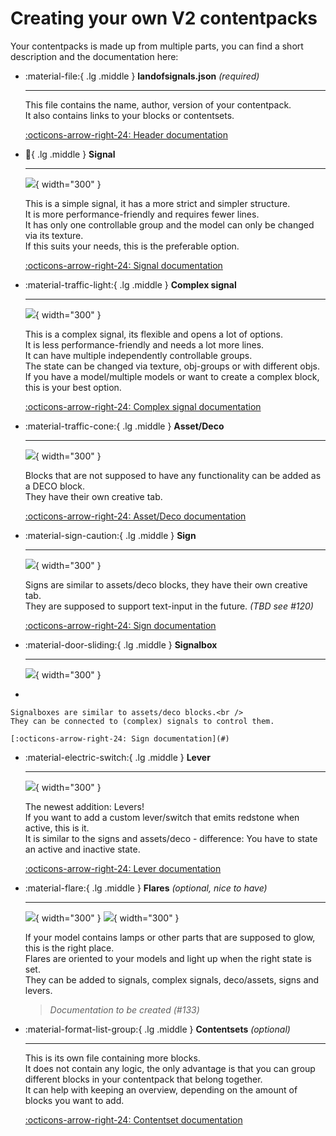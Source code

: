# Creating your own V2 contentpacks

Your contentpacks is made up from multiple parts, you can find a short description and the documentation here:

<div class="grid cards" markdown>

-   :material-file:{ .lg .middle } __landofsignals.json__ *(required)*

    ---

    This file contains the name, author, version of your contentpack.<br />
    It also contains links to your blocks or contentsets.

    [:octicons-arrow-right-24: Header documentation](./Content/Header.md)

</div>


<div class="grid cards" markdown>

-   :vertical_traffic_light:{ .lg .middle } __Signal__

    ---

    ![](signal.png){ width="300" }

    This is a simple signal, it has a more strict and simpler structure.<br />
    It is more performance-friendly and requires fewer lines.<br />
    It has only one controllable group and the model can only be changed via its texture.<br />
    If this suits your needs, this is the preferable option.

    [:octicons-arrow-right-24: Signal documentation](#)

-   :material-traffic-light:{ .lg .middle } __Complex signal__

    ---

    ![](complex_signal.png){ width="300" }

    This is a complex signal, its flexible and opens a lot of options.<br />
    It is less performance-friendly and needs a lot more lines.<br />
    It can have multiple independently controllable groups.<br />
    The state can be changed via texture, obj-groups or with different objs.<br />
    If you have a model/multiple models or want to create a complex block, this is your best option.

    [:octicons-arrow-right-24: Complex signal documentation](#)

-   :material-traffic-cone:{ .lg .middle } __Asset/Deco__

    ---

    ![](deco.png){ width="300" }

    Blocks that are not supposed to have any functionality can be added as a DECO block.<br />
    They have their own creative tab.

    [:octicons-arrow-right-24: Asset/Deco documentation](#)

-   :material-sign-caution:{ .lg .middle } __Sign__

    ---

    ![](sign.png){ width="300" }

    Signs are similar to assets/deco blocks, they have their own creative tab.<br />
    They are supposed to support text-input in the future. *(TBD see #120)*
    
    [:octicons-arrow-right-24: Sign documentation](#)

-   :material-door-sliding:{ .lg .middle } __Signalbox__

    ---

    ![](signalbox.png){ width="300" }
-

    Signalboxes are similar to assets/deco blocks.<br />
    They can be connected to (complex) signals to control them.
    
    [:octicons-arrow-right-24: Sign documentation](#)

-   :material-electric-switch:{ .lg .middle } __Lever__

    ---

    ![](lever.png){ width="300" }

    The newest addition: Levers!<br />
    If you want to add a custom lever/switch that emits redstone when active, this is it.<br />
    It is similar to the signs and assets/deco - difference: You have to state an active and inactive state.

    [:octicons-arrow-right-24: Lever documentation](#)

</div>

<div class="grid cards" markdown>

-   :material-flare:{ .lg .middle } __Flares__ *(optional, nice to have)*

    ---

    ![](flares_day.png){ width="300" }
    ![](flares_night.png){ width="300" }

    If your model contains lamps or other parts that are supposed to glow, this is the right place.<br />
    Flares are oriented to your models and light up when the right state is set.<br />
    They can be added to signals, complex signals, deco/assets, signs and levers.

    > *Documentation to be created (#133)*

</div>

<div class="grid cards" markdown>

-   :material-format-list-group:{ .lg .middle } __Contentsets__ *(optional)*

    ---

    This is its own file containing more blocks.<br />
    It does not contain any logic, the only advantage is that you can group different blocks in your contentpack that belong together.<br />
    It can help with keeping an overview, depending on the amount of blocks you want to add.

    [:octicons-arrow-right-24: Contentset documentation](#)

</div>